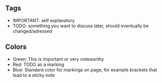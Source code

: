 ## Tags
- IMPORTANT: self explanatory
- TODO: something you want to discuss later, should eventually be changed/adressed

## Colors
- Green: This is important or very noteworthy
- Red: TODO as a marking
- Blue: Standard color for markings on page, for example brackets that lead to a sticky note